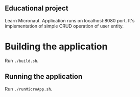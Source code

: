 ## Educational project
Learn Micronaut.
Application runs on localhost:8080 port. It's implementation of simple CRUD operation of user entity. 

# Building the application
Run `./build.sh`.

## Running the application
Run `./runMicroApp.sh`.
